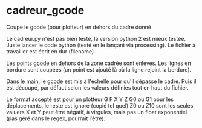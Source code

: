 # cadreur_gcode
Coupe le gcode (pour plotteur) en dehors du cadre donné

Le cadreur.py n'est pas bien testé, la version python 2 est mieux testée.
Juste lancer le code python (testé en le lançant via processing).
Le fichier à travailler est écrit en dur (filename)

Les points gcode en dehors de la zone cadrée sont enlevés. 
Les lignes en bordure sont coupées (un point est ajouté là où la ligne rejoint la bordure).

Dans le main, le gcode est mis à l'échelle pour qu'il dépasse le cadre. Puis il est découpé, par défaut selon les valeurs définies tout en haut du fichier.

Le format accepté est pour un plotteur G F X Y Z
G0 ou G1 pour les déplacements, le reste est ignoré (copié tel quel)
Z0 ou Z10 sont les seules valuers
X et Y peut être négatif, à virgules, mais pas un float exponentiel (pas géré dans le regex, pourrait l'être).
